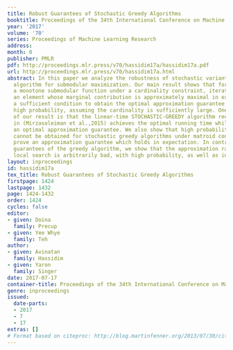 ```yaml
---
title: Robust Guarantees of Stochastic Greedy Algorithms
booktitle: Proceedings of the 34th International Conference on Machine Learning
year: '2017'
volume: '70'
series: Proceedings of Machine Learning Research
address: 
month: 0
publisher: PMLR
pdf: http://proceedings.mlr.press/v70/hassidim17a/hassidim17a.pdf
url: http://proceedings.mlr.press/v70/hassidim17a.html
abstract: In this paper we analyze the robustness of stochastic variants of the greedy
  algorithm for submodular maximization. Our main result shows that for maximizing
  a monotone submodular function under a cardinality constraint, iteratively selecting
  an element whose marginal contribution is approximately maximal in expectation is
  a sufficient condition to obtain the optimal approximation guarantee with exponentially
  high probability, assuming the cardinality is sufficiently large. One consequence
  of our result is that the linear-time STOCHASTIC-GREEDY algorithm recently proposed
  in (Mirzasoleiman et al.,2015) achieves the optimal running time while maintaining
  an optimal approximation guarantee. We also show that high probability guarantees
  cannot be obtained for stochastic greedy algorithms under matroid constraints, and
  prove an approximation guarantee which holds in expectation. In contrast to the
  guarantees of the greedy algorithm, we show that the approximation ratio of stochastic
  local search is arbitrarily bad, with high probability, as well as in expectation.
layout: inproceedings
id: hassidim17a
tex_title: Robust Guarantees of Stochastic Greedy Algorithms
firstpage: 1424
lastpage: 1432
page: 1424-1432
order: 1424
cycles: false
editor:
- given: Doina
  family: Precup
- given: Yee Whye
  family: Teh
author:
- given: Avinatan
  family: Hassidim
- given: Yaron
  family: Singer
date: 2017-07-17
container-title: Proceedings of the 34th International Conference on Machine Learning
genre: inproceedings
issued:
  date-parts:
  - 2017
  - 7
  - 17
extras: []
# Format based on citeproc: http://blog.martinfenner.org/2013/07/30/citeproc-yaml-for-bibliographies/
---
```


